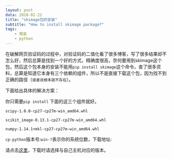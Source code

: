 ```yaml
---
layout: post
data: 2018-02-22
title: "skimage包的安装"
subtitle: "How to install skimage package?"
tags:
    - 爬虫
    - python
---
```


在破解网页验证码的过程中，对验证码的二值化看了很多博客，写了很多结果却不怎么好，然后总算是找到一个好的方式，精确度很高，奈何要用到skimage这个包，然后这个包本身的安装不能用`pip install skimage`这个命令，查了很多资料，总算是知道它本身有三个依赖的组件，所以不是直接下载这个包，因为找不到正确的路径（`或者说根本就不存在`）。

下面给出具体的解决方案：

你只需要`pip install` 下面的这三个组件就好。

`scipy-1.0.0-cp27-cp27m-win_amd64.whl`

`scikit_image-0.13.1-cp27-cp27m-win_amd64.whl`

`numpy-1.14.1+mkl-cp27-cp27m-win_amd64.whl`

`cp-python`版本号:`win-?`表示你的系统位数，下载地址:

请点击[这里](https://www.lfd.uci.edu/~gohlke/pythonlibs/#scipy)，下载时请选择与自己主机对应的版本。

